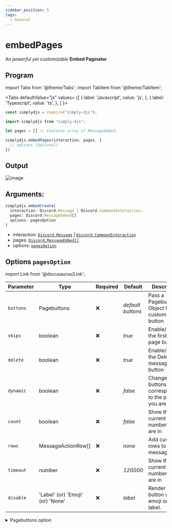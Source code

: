 ```yaml
---
sidebar_position: 5
tags:
  - General
---
```


# embedPages

An *powerful yet customizable* **Embed Paginator**

## Program

import Tabs from '@theme/Tabs';
import TabItem from '@theme/TabItem';

<Tabs
  defaultValue="js"
  values= {[
    { label: 'Javascript', value: 'js', },
    { label: 'Typescript', value: 'ts', },
  ]
}>
<TabItem value="js">

```js
const simplydjs = require("simply-djs");
```

</TabItem>

<TabItem value="ts">

```ts
import simplydjs from "simply-djs";
```

</TabItem>

</Tabs>

```js
let pages = [] // Contains array of MessageEmbed.

simplydjs.embedPages(interaction, pages, {
  // options (Optional)
})
```


## Output

![image](https://user-images.githubusercontent.com/71836991/173194656-d6a39729-50f3-4238-8522-714743a9232a.png)

## Arguments:
```ts
simplydjs.embedCreate(
  interaction: Discord.Message | Discord.CommandInteraction,
  pages: Discord.MessageEmbed[]
  options: pagesOption
)
```

- interaction: [`Discord.Message`](https://discord.js.org/#/docs/discord.js/stable/class/Message) | [`Discord.CommandInteraction`](https://discord.js.org/#/docs/discord.js/stable/class/CommandInteraction)
- pages: [`Discord.MessageEmbed[]`](https://discord.js.org/#/docs/discord.js/stable/class/MessageEmbed)
- options: [`pagesOption`](#options-pagesoption)

## Options `pagesOption`

import Link from '@docusaurus/Link';

| Parameter | Type | Required | Default    | Description |
| --------- | ----- | -------- | -------- | ---------- |
| `buttons` | <Link to="#pagebuttons">Pagebuttons</Link> | ❌        | _default buttons_  | Pass a Pagebuttons Object to customize the button  |
| `skips`     | <Link to="https://developer.mozilla.org/en-US/docs/Web/JavaScript/Reference/Global_Objects/Boolean">boolean</Link>   | ❌        | _true_             | Enable/Disable the first/last page buttons     |
| `delete`     | <Link to="https://developer.mozilla.org/en-US/docs/Web/JavaScript/Reference/Global_Objects/Boolean">boolean</Link>   | ❌        | _true_             | Enable/Disable the Delete message button     |
| `dynamic`     | <Link to="https://developer.mozilla.org/en-US/docs/Web/JavaScript/Reference/Global_Objects/Boolean">boolean</Link>   | ❌        | _false_             | Change buttons corresponding to the page you are in  |
| `count`     | <Link to="https://developer.mozilla.org/en-US/docs/Web/JavaScript/Reference/Global_Objects/Boolean">boolean</Link>   | ❌        | _false_             | Show the current page number you are in |
| `rows` | <Link to="https://discord.js.org/#/docs/discord.js/stable/class/MessageActionRow">MessageActionRow[]</Link>       | ❌        | _none_     | Add custom rows to the message |
| `timeout`     | <Link to="https://developer.mozilla.org/en-US/docs/Web/JavaScript/Reference/Global_Objects/Number">number</Link>   | ❌        | _120000_             | Show the current page number you are in |
| `disable`   | <Link to="https://developer.mozilla.org/en-US/docs/Web/JavaScript/Reference/Global_Objects/String">'Label' (or) 'Emoji' (or) 'None'</Link> | ❌  | _label_ | Render the button with an emoji or a label. |


<details style={{border: '0px solid'}}>
  <summary>Pagebuttons option</summary>

## `Pagebuttons`

| Parameter      | Type                                                                                                                       | Description                                   |
| ------------ | -------------------------------------------------------------------------------------------------------------------------- | ---------------------------------------------------- |
| `firstBtn`        | <Link to="/docs/types/btnTemplate">btnTemplate</Link> |  Pass an btnTemplate Object to customize the button   |
| `nextBtn`        | <Link to="/docs/types/btnTemplate">btnTemplate</Link> |  Pass an btnTemplate Object to customize the button   |
| `backBtn`        | <Link to="/docs/types/btnTemplate">btnTemplate</Link> |  Pass an btnTemplate Object to customize the button   |
| `lastBtn`        | <Link to="/docs/types/btnTemplate">btnTemplate</Link> |  Pass an btnTemplate Object to customize the button   |
| `deleteBtn`        | <Link to="/docs/types/btnTemplate">btnTemplate</Link> |  Pass an btnTemplate Object to customize the button   |

</details>